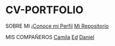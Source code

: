 # CV-PORTFOLIO
SOBRE MI 
[¡Conoce mi Perfil](https://devcrisnav.github.io/index.html)
[Mi Repositorio](https://github.com/DevCrisNav/DevCrisNav.github.io)

MIS COMPAÑEROS
[Camila](https://camipsv.github.io)
[Ed](https://github.com/Edgar-Young/Edgar-Young.github.io)
[Daniel](https://camipsv.github.io)
